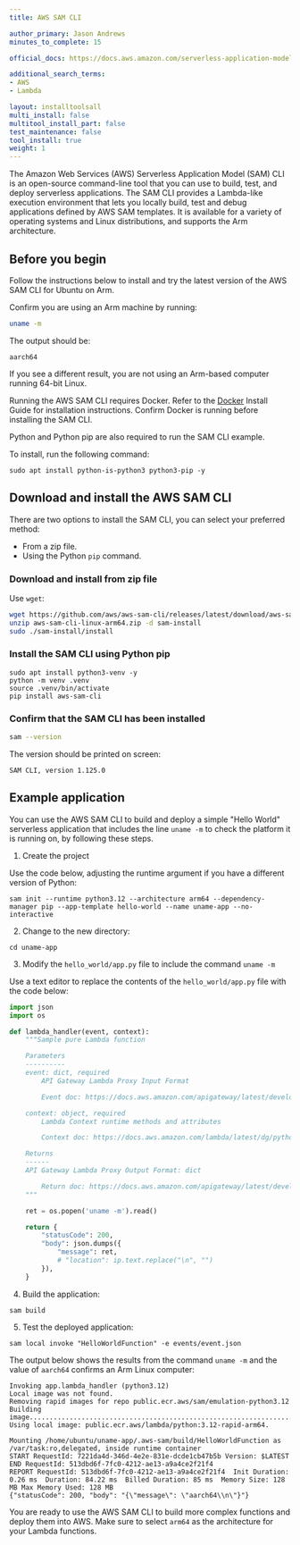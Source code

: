 ```yaml
---
title: AWS SAM CLI

author_primary: Jason Andrews
minutes_to_complete: 15

official_docs: https://docs.aws.amazon.com/serverless-application-model/latest/developerguide/what-is-sam.html

additional_search_terms:
- AWS
- Lambda

layout: installtoolsall
multi_install: false
multitool_install_part: false
test_maintenance: false
tool_install: true
weight: 1
---
```


The Amazon Web Services (AWS) Serverless Application Model (SAM) CLI is an open-source command-line tool that you can use to build, test, and deploy serverless applications. The SAM CLI provides a Lambda-like execution environment that lets you locally build, test and debug applications defined by AWS SAM templates. It is available for a variety of operating systems and Linux distributions, and supports the Arm architecture. 

## Before you begin

Follow the instructions below to install and try the latest version of the AWS SAM CLI for Ubuntu on Arm.

Confirm you are using an Arm machine by running:

```bash { target="ubuntu:latest" }
uname -m
```

The output should be:

```output
aarch64
```

If you see a different result, you are not using an Arm-based computer running 64-bit Linux.

Running the AWS SAM CLI requires Docker. Refer to the [Docker](/install-guides/docker/) Install Guide for installation instructions. Confirm Docker is running before installing the SAM CLI.

Python and Python pip are also required to run the SAM CLI example.

To install, run the following command:

```console
sudo apt install python-is-python3 python3-pip -y
```

## Download and install the AWS SAM CLI

There are two options to install the SAM CLI, you can select your preferred method:

* From a zip file.
* Using the Python `pip` command.

### Download and install from zip file

Use `wget`:

```bash
wget https://github.com/aws/aws-sam-cli/releases/latest/download/aws-sam-cli-linux-arm64.zip
unzip aws-sam-cli-linux-arm64.zip -d sam-install
sudo ./sam-install/install
```

### Install the SAM CLI using Python pip

```
sudo apt install python3-venv -y
python -m venv .venv
source .venv/bin/activate
pip install aws-sam-cli
```

### Confirm that the SAM CLI has been installed

```bash
sam --version
```

The version should be printed on screen:

```output
SAM CLI, version 1.125.0
```

## Example application

You can use the AWS SAM CLI to build and deploy a simple "Hello World" serverless application that includes the line `uname -m` to check the platform it is running on, by following these steps.

1. Create the project 

Use the code below, adjusting the runtime argument if you have a different version of Python:

```console
sam init --runtime python3.12 --architecture arm64 --dependency-manager pip --app-template hello-world --name uname-app --no-interactive
```

2. Change to the new directory:

```console
cd uname-app
```

3. Modify the `hello_world/app.py` file to include the command `uname -m`

Use a text editor to replace the contents of the `hello_world/app.py` file with the code below:

```python
import json
import os

def lambda_handler(event, context):
    """Sample pure Lambda function

    Parameters
    ----------
    event: dict, required
        API Gateway Lambda Proxy Input Format

        Event doc: https://docs.aws.amazon.com/apigateway/latest/developerguide/set-up-lambda-proxy-integrations.html#api-gateway-simple-proxy-for-lambda-input-format

    context: object, required
        Lambda Context runtime methods and attributes

        Context doc: https://docs.aws.amazon.com/lambda/latest/dg/python-context-object.html

    Returns
    ------
    API Gateway Lambda Proxy Output Format: dict

        Return doc: https://docs.aws.amazon.com/apigateway/latest/developerguide/set-up-lambda-proxy-integrations.html
    """

    ret = os.popen('uname -m').read()

    return {
        "statusCode": 200,
        "body": json.dumps({
            "message": ret,
            # "location": ip.text.replace("\n", "")
        }),
    }
```

4. Build the application:

```console
sam build
```

5. Test the deployed application:

```console
sam local invoke "HelloWorldFunction" -e events/event.json
```

The output below shows the results from the command `uname -m` and the value of `aarch64` confirms an Arm Linux computer: 

```output
Invoking app.lambda_handler (python3.12)                                                                                                                             
Local image was not found.                                                                                                                                           
Removing rapid images for repo public.ecr.aws/sam/emulation-python3.12                                                                                               
Building image........................................................................................................................
Using local image: public.ecr.aws/lambda/python:3.12-rapid-arm64.                                                                                                    
                                                                                                                                                                     
Mounting /home/ubuntu/uname-app/.aws-sam/build/HelloWorldFunction as /var/task:ro,delegated, inside runtime container                                                
START RequestId: 7221da4d-346d-4e2e-831e-dcde1cb47b5b Version: $LATEST
END RequestId: 513dbd6f-7fc0-4212-ae13-a9a4ce2f21f4
REPORT RequestId: 513dbd6f-7fc0-4212-ae13-a9a4ce2f21f4	Init Duration: 0.26 ms	Duration: 84.22 ms	Billed Duration: 85 ms	Memory Size: 128 MB	Max Memory Used: 128 MB	
{"statusCode": 200, "body": "{\"message\": \"aarch64\\n\"}"}
```

You are ready to use the AWS SAM CLI to build more complex functions and deploy them into AWS. Make sure to select `arm64` as the architecture for your Lambda functions. 

